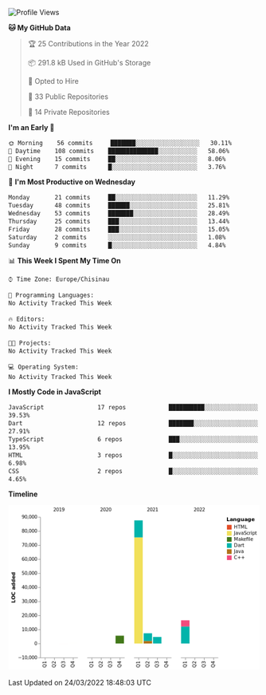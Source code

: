 <!--START_SECTION:waka-->
![Profile Views](http://img.shields.io/badge/Profile%20Views-0-blue)

**🐱 My GitHub Data** 

> 🏆 25 Contributions in the Year 2022
 > 
> 📦 291.8 kB Used in GitHub's Storage 
 > 
> 💼 Opted to Hire
 > 
> 📜 33 Public Repositories 
 > 
> 🔑 14 Private Repositories  
 > 
**I'm an Early 🐤** 

```text
🌞 Morning    56 commits     ███████░░░░░░░░░░░░░░░░░░   30.11% 
🌆 Daytime    108 commits    ██████████████░░░░░░░░░░░   58.06% 
🌃 Evening    15 commits     ██░░░░░░░░░░░░░░░░░░░░░░░   8.06% 
🌙 Night      7 commits      █░░░░░░░░░░░░░░░░░░░░░░░░   3.76%

```
📅 **I'm Most Productive on Wednesday** 

```text
Monday       21 commits     ██░░░░░░░░░░░░░░░░░░░░░░░   11.29% 
Tuesday      48 commits     ██████░░░░░░░░░░░░░░░░░░░   25.81% 
Wednesday    53 commits     ███████░░░░░░░░░░░░░░░░░░   28.49% 
Thursday     25 commits     ███░░░░░░░░░░░░░░░░░░░░░░   13.44% 
Friday       28 commits     ███░░░░░░░░░░░░░░░░░░░░░░   15.05% 
Saturday     2 commits      ░░░░░░░░░░░░░░░░░░░░░░░░░   1.08% 
Sunday       9 commits      █░░░░░░░░░░░░░░░░░░░░░░░░   4.84%

```


📊 **This Week I Spent My Time On** 

```text
⌚︎ Time Zone: Europe/Chisinau

💬 Programming Languages: 
No Activity Tracked This Week

🔥 Editors: 
No Activity Tracked This Week

🐱‍💻 Projects: 
No Activity Tracked This Week

💻 Operating System: 
No Activity Tracked This Week

```

**I Mostly Code in JavaScript** 

```text
JavaScript               17 repos            ██████████░░░░░░░░░░░░░░░   39.53% 
Dart                     12 repos            ███████░░░░░░░░░░░░░░░░░░   27.91% 
TypeScript               6 repos             ███░░░░░░░░░░░░░░░░░░░░░░   13.95% 
HTML                     3 repos             █░░░░░░░░░░░░░░░░░░░░░░░░   6.98% 
CSS                      2 repos             █░░░░░░░░░░░░░░░░░░░░░░░░   4.65%

```


**Timeline**

![Chart not found](https://raw.githubusercontent.com/opimand/opimand/main/charts/bar_graph.png) 


 Last Updated on 24/03/2022 18:48:03 UTC
<!--END_SECTION:waka-->
